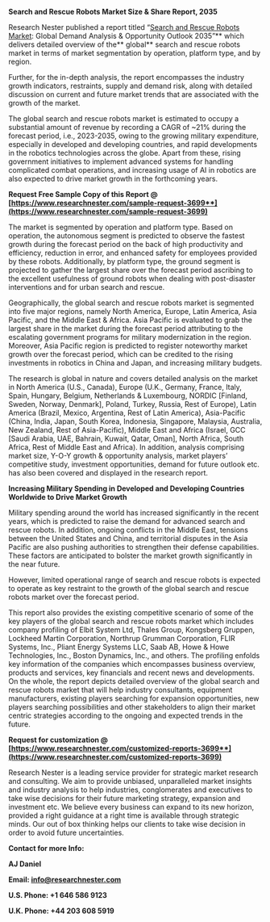 ﻿<a name="_hlk86421933"></a>**Search and Rescue Robots Market <a name="_hlk86422629"></a>Size & Share Report, 2035**

Research Nester published a report titled “[Search and Rescue Robots Market](https://www.researchnester.com/reports/search-and-rescue-robots-market/3699): Global Demand Analysis & Opportunity Outlook 2035”** which delivers detailed overview of the** global** search and rescue robots market in terms of market segmentation by operation, platform type, and by region.

Further, for the in-depth analysis, the report encompasses the industry growth indicators, restraints, supply and demand risk, along with detailed discussion on current and future market trends that are associated with the growth of the market.

The global search and rescue robots market is estimated to occupy a substantial amount of revenue by recording a CAGR of ~21% during the forecast period, i.e., 2023-2035, owing to the growing military expenditure, especially in developed and developing countries, and rapid developments in the robotics technologies across the globe. Apart from these, rising government initiatives to implement advanced systems for handling complicated combat operations, and increasing usage of AI in robotics are also expected to drive market growth in the forthcoming years. 

**Request Free Sample Copy of this Report @ [https://www.researchnester.com/sample-request-3699**](https://www.researchnester.com/sample-request-3699)**

The market is segmented by operation and platform type. Based on operation, the autonomous segment is predicted to observe the fastest growth during the forecast period on the back of high productivity and efficiency, reduction in error, and enhanced safety for employees provided by these robots. Additionally, by platform type, the ground segment is projected to gather the largest share over the forecast period ascribing to the excellent usefulness of ground robots when dealing with post-disaster interventions and for urban search and rescue.

Geographically, the global search and rescue robots market is segmented into five major regions, namely North America, Europe, Latin America, Asia Pacific, and the Middle East & Africa. Asia Pacific is evaluated to grab the largest share in the market during the forecast period attributing to the escalating government programs for military modernization in the region. Moreover, Asia Pacific region is predicted to register noteworthy market growth over the forecast period, which can be credited to the rising investments in robotics in China and Japan, and increasing military budgets.

The research is global in nature and covers detailed analysis on the market in North America (U.S., Canada), Europe (U.K., Germany, France, Italy, Spain, Hungary, Belgium, Netherlands & Luxembourg, NORDIC [Finland, Sweden, Norway, Denmark], Poland, Turkey, Russia, Rest of Europe), Latin America (Brazil, Mexico, Argentina, Rest of Latin America), Asia-Pacific (China, India, Japan, South Korea, Indonesia, Singapore, Malaysia, Australia, New Zealand, Rest of Asia-Pacific), Middle East and Africa (Israel, GCC [Saudi Arabia, UAE, Bahrain, Kuwait, Qatar, Oman], North Africa, South Africa, Rest of Middle East and Africa). In addition, analysis comprising market size, Y-O-Y growth & opportunity analysis, market players’ competitive study, investment opportunities, demand for future outlook etc. has also been covered and displayed in the research report.

**Increasing Military Spending in Developed and Developing Countries Worldwide to Drive Market Growth**

Military spending around the world has increased significantly in the recent years, which is predicted to raise the demand for advanced search and rescue robots. In addition, ongoing conflicts in the Middle East, tensions between the United States and China, and territorial disputes in the Asia Pacific are also pushing authorities to strengthen their defense capabilities. These factors are anticipated to bolster the market growth significantly in the near future. 

However, limited operational range of search and rescue robots is expected to operate as key restraint to the growth of the global search and rescue robots market over the forecast period.

This report also provides the existing competitive scenario of some of the key players of the global search and rescue robots market which includes company profiling of Elbit System Ltd, Thales Group, Kongsberg Gruppen, Lockheed Martin Corporation, Northrup Grumman Corporation, FLIR Systems, Inc., Pliant Energy Systems LLC, Saab AB, Howe & Howe Technologies, Inc., Boston Dynamics, Inc., and others. The profiling enfolds key information of the companies which encompasses business overview, products and services, key financials and recent news and developments. On the whole, the report depicts detailed overview of the global search and rescue robots market that will help industry consultants, equipment manufacturers, existing players searching for expansion opportunities, new players searching possibilities and other stakeholders to align their market centric strategies according to the ongoing and expected trends in the future. 

**Request for customization @ [https://www.researchnester.com/customized-reports-3699**](https://www.researchnester.com/customized-reports-3699)**

Research Nester is a leading service provider for strategic market research and consulting. We aim to provide unbiased, unparalleled market insights and industry analysis to help industries, conglomerates and executives to take wise decisions for their future marketing strategy, expansion and investment etc. We believe every business can expand to its new horizon, provided a right guidance at a right time is available through strategic minds. Our out of box thinking helps our clients to take wise decision in order to avoid future uncertainties.

**Contact for more Info:**

**AJ Daniel**

**Email: info@researchnester.com**

**U.S. Phone: +1 646 586 9123** 

**U.K. Phone: +44 203 608 5919**
